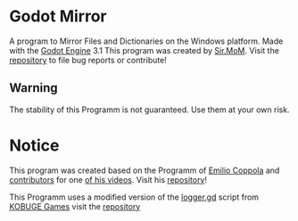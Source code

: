 # Godot Mirror

A program to Mirror Files and Dictionaries on the Windows platform. Made with the [Godot Engine](https://godotengine.org) 3.1
This program was created by [Sir.MoM](https://github.com/SirMoM).
Visit the [repository](https://github.com/SirMoM/Godot-Mirror) to file bug reports or contribute!

## Warning

The stability of this Programm is not guaranteed. Use them at your own risk.

# Notice

This program was created based on the Programm of [Emilio Coppola](https://www.patreon.com/coppolaemilio) and [contributors](https://github.com/coppolaemilio/godot-nightly/graphs/contributors) for one [of his videos](https://www.youtube.com/watch?v=WaUaNiq-5DY). Visit his [repository](https://github.com/coppolaemilio/godot-nightly)!

This Programm uses a modified version of the [logger.gd](https://github.com/KOBUGE-Games/godot-logger/blob/master/logger.gd) script from
[KOBUGE Games](https://github.com/KOBUGE-Games) visit the [repository](https://github.com/KOBUGE-Games/godot-logger)